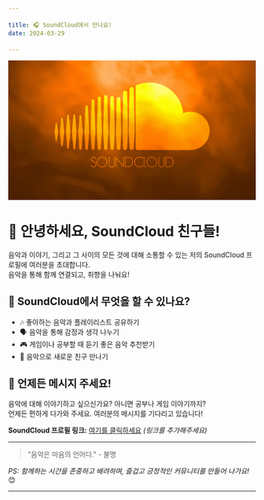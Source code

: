 ```yaml
---

title: 🎧 SoundCloud에서 만나요!  
date: 2024-03-29  

---
```

![featured image](./featured.jpg)
# 👋 안녕하세요, SoundCloud 친구들!

음악과 이야기, 그리고 그 사이의 모든 것에 대해 소통할 수 있는 저의 SoundCloud 프로필에 여러분을 초대합니다.  
음악을 통해 함께 연결되고, 취향을 나눠요!

<!--more-->

## 🌟 SoundCloud에서 무엇을 할 수 있나요?

- 🎶 좋아하는 음악과 플레이리스트 공유하기  
- 🗣️ 음악을 통해 감정과 생각 나누기  
- 🎮 게임이나 공부할 때 듣기 좋은 음악 추천받기  
- 🤝 음악으로 새로운 친구 만나기

## 💬 언제든 메시지 주세요!

음악에 대해 이야기하고 싶으신가요? 아니면 공부나 게임 이야기까지?  
언제든 편하게 다가와 주세요. 여러분의 메시지를 기다리고 있습니다!

**SoundCloud 프로필 링크:** [여기를 클릭하세요](#) *(링크를 추가해주세요)*

---

> "음악은 마음의 언어다." - 불명

<!--more-->

*PS: 함께하는 시간을 존중하고 배려하며, 즐겁고 긍정적인 커뮤니티를 만들어 나가요!* 😊

---